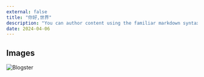 ```yaml
---
external: false
title: "你好,世界"
description: "You can author content using the familiar markdown syntax you already know. All basic markdown syntax is supported."
date: 2024-04-06
---
```




## Images

![Blogster](/images/test.jpg)
